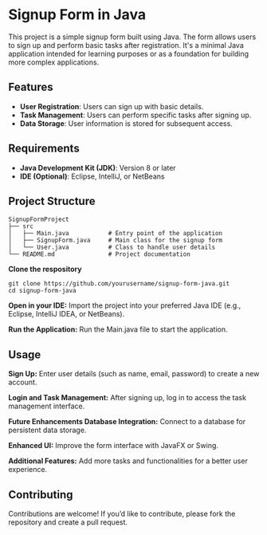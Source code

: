 # Signup Form in Java
This project is a simple signup form built using Java. The form allows users to sign up and perform basic tasks after registration. It's a minimal Java application intended for learning purposes or as a foundation for building more complex applications.
## Features
- **User Registration**: Users can sign up with basic details.
- **Task Management**: Users can perform specific tasks after signing up.
- **Data Storage**: User information is stored for subsequent access.
## Requirements
- **Java Development Kit (JDK)**: Version 8 or later
- **IDE (Optional)**: Eclipse, IntelliJ, or NetBeans
## Project Structure
```plaintext
SignupFormProject
├── src
│   ├── Main.java           # Entry point of the application
│   ├── SignupForm.java     # Main class for the signup form
│   └── User.java           # Class to handle user details
└── README.md               # Project documentation
```
**Clone the respository**
```
git clone https://github.com/yourusername/signup-form-java.git
cd signup-form-java
```

**Open in your IDE:** Import the project into your preferred Java IDE (e.g., Eclipse, IntelliJ IDEA, or NetBeans).

**Run the Application:** Run the Main.java file to start the application.
## Usage
**Sign Up:** Enter user details (such as name, email, password) to create a new account.

**Login and Task Management:** After signing up, log in to access the task management interface.

**Future Enhancements Database Integration:** Connect to a database for persistent data storage.

**Enhanced UI:** Improve the form interface with JavaFX or Swing.

**Additional Features:** Add more tasks and functionalities for a better user experience.

## Contributing
Contributions are welcome! If you’d like to contribute, please fork the repository and create a pull request.
